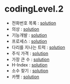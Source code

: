 # codingLevel.2
- 전화번호 목록 : [solution](https://github.com/devrootlee/coding_test_practice/blob/master/src/codingtest/programmers/coding/codingLevel2/phone_number_list.java) 
- 의상 : [solution](https://github.com/devrootlee/coding_test_practice/blob/master/src/codingtest/programmers/coding/codingLevel2/costume.java)
- 기능개발 : [solution](https://github.com/devrootlee/coding_test_practice/blob/master/src/codingtest/programmers/coding/codingLevel2/function_development.java)
- 프로세스 : [solution](https://github.com/devrootlee/coding_test_practice/blob/master/src/codingtest/programmers/coding/codingLevel2/process.java)
- 다리를 지나는 트럭 : [solution](https://github.com/devrootlee/coding_test_practice/blob/master/src/codingtest/programmers/coding/codingLevel2/truck_passing_over_the_bridge.java)
- 주식 가격 : [solution](https://github.com/devrootlee/coding_test_practice/blob/master/src/codingtest/programmers/coding/codingLevel2/stock_price.java)
- 가장 큰 수 : [solution](https://github.com/devrootlee/coding_test_practice/blob/master/src/codingtest/programmers/coding/codingLevel2/biggest_number.java)
- H-Index : [solution](https://github.com/devrootlee/coding_test_practice/blob/master/src/codingtest/programmers/coding/codingLevel2/H_Index.java)
- 소수 찾기 : [solution](https://github.com/devrootlee/coding_test_practice/blob/master/src/codingtest/programmers/coding/codingLevel2/find_prime_numbers.java)
- 카펫 : [solution](https://github.com/devrootlee/coding_test_practice/blob/master/src/codingtest/programmers/coding/codingLevel2/carpet.java)